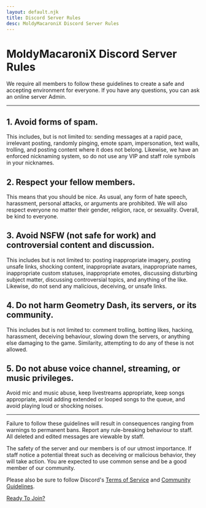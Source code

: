 ```yaml
---
layout: default.njk
title: Discord Server Rules
desc: MoldyMacaroniX Discord Server Rules
---
```


# MoldyMacaroniX Discord Server Rules

We require all members to follow these guidelines to create a safe and accepting environment for everyone. If you have any questions, you can ask an online server Admin.

---

## 1. Avoid forms of spam.

This includes, but is not limited to: sending messages at a rapid pace, irrelevant posting, randomly pinging, emote spam, impersonation, text walls, trolling, and posting content where it does not belong. Likewise, we have an enforced nicknaming system, so do not use any VIP and staff role symbols in your nicknames.

## 2. Respect your fellow members.

This means that you should be nice. As usual, any form of hate speech, harassment, personal attacks, or arguments are prohibited. We will also respect everyone no matter their gender, religion, race, or sexuality. Overall, be kind to everyone.

## 3. Avoid NSFW (not safe for work) and controversial content and discussion.

This includes but is not limited to: posting inappropriate imagery, posting unsafe links, shocking content, inappropriate avatars, inappropriate names, inappropriate custom statuses, inappropriate emotes, discussing disturbing subject matter, discussing controversial topics, and anything of the like. Likewise, do not send any malicious, deceiving, or unsafe links.

## 4. Do not harm Geometry Dash, its servers, or its community.

This includes but is not limited to: comment trolling, botting likes, hacking, harassment, deceiving behaviour, slowing down the servers, or anything else damaging to the game. Similarity, attempting to do any of these is not allowed.

## 5. Do not abuse voice channel, streaming, or music privileges.

Avoid mic and music abuse, keep livestreams appropriate, keep songs appropriate, avoid adding extended or looped songs to the queue, and avoid playing loud or shocking noises.

---

Failure to follow these guidelines will result in consequences ranging from warnings to permanent bans. Report any rule-breaking behaviour to staff. All deleted and edited messages are viewable by staff.

The safety of the server and our members is of our utmost importance. If staff notice a potential threat such as deceiving or malicious behavior, they will take action. You are expected to use common sense and be a good member of our community.

Please also be sure to follow Discord's [Terms of Service](https://discordapp.com/terms) and [Community Guidelines](https://discordapp.com/guidelines).

<a class="button" href="https://discord.gg/PqTUgx6">Ready To Join?</a>